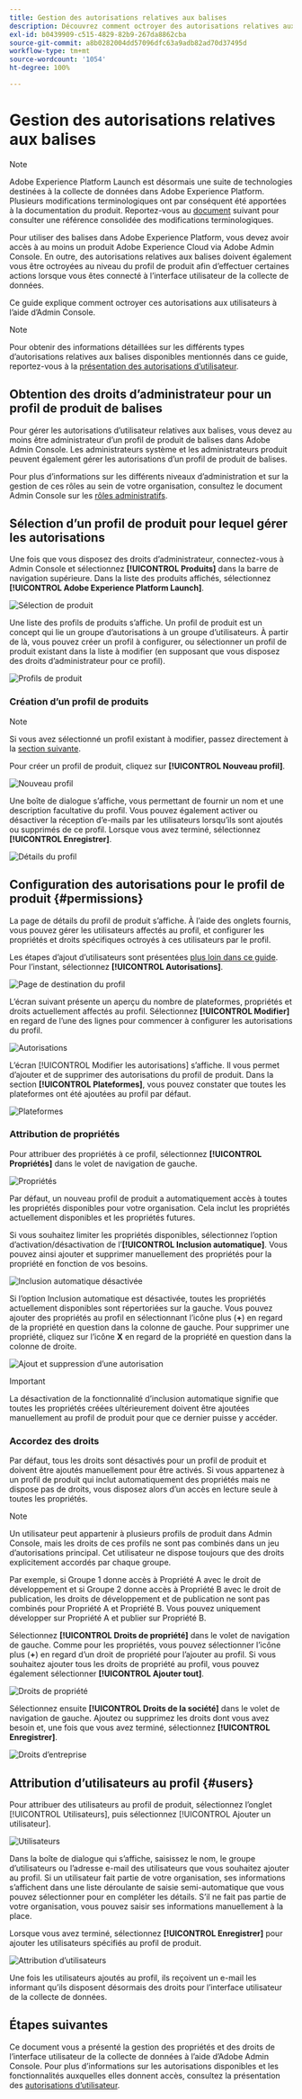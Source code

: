 ```yaml
---
title: Gestion des autorisations relatives aux balises
description: Découvrez comment octroyer des autorisations relatives aux balises dans Adobe Experience Platform.
exl-id: b0439909-c515-4829-82b9-267da8862cba
source-git-commit: a8b0282004dd57096dfc63a9adb82ad70d37495d
workflow-type: tm+mt
source-wordcount: '1054'
ht-degree: 100%

---
```


# Gestion des autorisations relatives aux balises

>[!NOTE]
>
>Adobe Experience Platform Launch est désormais une suite de technologies destinées à la collecte de données dans Adobe Experience Platform. Plusieurs modifications terminologiques ont par conséquent été apportées à la documentation du produit. Reportez-vous au [document](../../term-updates.md) suivant pour consulter une référence consolidée des modifications terminologiques.

Pour utiliser des balises dans Adobe Experience Platform, vous devez avoir accès à au moins un produit Adobe Experience Cloud via Adobe Admin Console. En outre, des autorisations relatives aux balises doivent également vous être octroyées au niveau du profil de produit afin d’effectuer certaines actions lorsque vous êtes connecté à l’interface utilisateur de la collecte de données.

Ce guide explique comment octroyer ces autorisations aux utilisateurs à l’aide d’Admin Console.

>[!NOTE]
>
>Pour obtenir des informations détaillées sur les différents types d’autorisations relatives aux balises disponibles mentionnés dans ce guide, reportez-vous à la [présentation des autorisations d’utilisateur](./user-permissions.md).

## Obtention des droits d’administrateur pour un profil de produit de balises

Pour gérer les autorisations d’utilisateur relatives aux balises, vous devez au moins être administrateur d’un profil de produit de balises dans Adobe Admin Console. Les administrateurs système et les administrateurs produit peuvent également gérer les autorisations d’un profil de produit de balises.

Pour plus d’informations sur les différents niveaux d’administration et sur la gestion de ces rôles au sein de votre organisation, consultez le document Admin Console sur les [rôles administratifs](https://helpx.adobe.com/fr/enterprise/admin-guide.html/enterprise/using/admin-roles.ug.html).

## Sélection d’un profil de produit pour lequel gérer les autorisations

Une fois que vous disposez des droits d’administrateur, connectez-vous à Admin Console et sélectionnez **[!UICONTROL Produits]** dans la barre de navigation supérieure. Dans la liste des produits affichés, sélectionnez **[!UICONTROL Adobe Experience Platform Launch]**.

![Sélection de produit](../../images/ui/administration/manage-permissions/select-product.png)

Une liste des profils de produits s’affiche. Un profil de produit est un concept qui lie un groupe d’autorisations à un groupe d’utilisateurs. À partir de là, vous pouvez créer un profil à configurer, ou sélectionner un profil de produit existant dans la liste à modifier (en supposant que vous disposez des droits d’administrateur pour ce profil).

![Profils de produit](../../images/ui/administration/manage-permissions/product-profiles.png)

### Création d’un profil de produits

>[!NOTE]
>
>Si vous avez sélectionné un profil existant à modifier, passez directement à la [section suivante](#permissions).

Pour créer un profil de produit, cliquez sur **[!UICONTROL Nouveau profil]**.

![Nouveau profil](../../images/ui/administration/manage-permissions/new-profile-button.png)

Une boîte de dialogue s’affiche, vous permettant de fournir un nom et une description facultative du profil. Vous pouvez également activer ou désactiver la réception d’e-mails par les utilisateurs lorsqu’ils sont ajoutés ou supprimés de ce profil. Lorsque vous avez terminé, sélectionnez **[!UICONTROL Enregistrer]**.

![Détails du profil](../../images/ui/administration/manage-permissions/profile-details.png)

## Configuration des autorisations pour le profil de produit {#permissions}

La page de détails du profil de produit s’affiche. À l’aide des onglets fournis, vous pouvez gérer les utilisateurs affectés au profil, et configurer les propriétés et droits spécifiques octroyés à ces utilisateurs par le profil.

Les étapes d’ajout d’utilisateurs sont présentées [plus loin dans ce guide](#users). Pour l’instant, sélectionnez **[!UICONTROL Autorisations]**.

![Page de destination du profil](../../images/ui/administration/manage-permissions/profile-landing.png)

L’écran suivant présente un aperçu du nombre de plateformes, propriétés et droits actuellement affectés au profil. Sélectionnez **[!UICONTROL Modifier]** en regard de l’une des lignes pour commencer à configurer les autorisations du profil.

![Autorisations](../../images/ui/administration/manage-permissions/edit-permissions.png)

L’écran [!UICONTROL Modifier les autorisations] s’affiche. Il vous permet d’ajouter et de supprimer des autorisations du profil de produit. Dans la section **[!UICONTROL Plateformes]**, vous pouvez constater que toutes les plateformes ont été ajoutées au profil par défaut.

![Plateformes](../../images/ui/administration/manage-permissions/platforms.png)

### Attribution de propriétés

Pour attribuer des propriétés à ce profil, sélectionnez **[!UICONTROL Propriétés]** dans le volet de navigation de gauche.

![Propriétés](../../images/ui/administration/manage-permissions/properties.png)

Par défaut, un nouveau profil de produit a automatiquement accès à toutes les propriétés disponibles pour votre organisation. Cela inclut les propriétés actuellement disponibles et les propriétés futures.

Si vous souhaitez limiter les propriétés disponibles, sélectionnez l’option d’activation/désactivation de l’**[!UICONTROL Inclusion automatique]**. Vous pouvez ainsi ajouter et supprimer manuellement des propriétés pour la propriété en fonction de vos besoins.

![Inclusion automatique désactivée](../../images/ui/administration/manage-permissions/auto-include-off.png)

Si l’option Inclusion automatique est désactivée, toutes les propriétés actuellement disponibles sont répertoriées sur la gauche. Vous pouvez ajouter des propriétés au profil en sélectionnant l’icône plus (**+**) en regard de la propriété en question dans la colonne de gauche. Pour supprimer une propriété, cliquez sur l’icône **X** en regard de la propriété en question dans la colonne de droite.

![Ajout et suppression d’une autorisation](../../images/ui/administration/manage-permissions/add-remove-permission.png)

>[!IMPORTANT]
>
>La désactivation de la fonctionnalité d’inclusion automatique signifie que toutes les propriétés créées ultérieurement doivent être ajoutées manuellement au profil de produit pour que ce dernier puisse y accéder.

### Accordez des droits

Par défaut, tous les droits sont désactivés pour un profil de produit et doivent être ajoutés manuellement pour être activés. Si vous appartenez à un profil de produit qui inclut automatiquement des propriétés mais ne dispose pas de droits, vous disposez alors d’un accès en lecture seule à toutes les propriétés.

>[!NOTE]
>
>Un utilisateur peut appartenir à plusieurs profils de produit dans Admin Console, mais les droits de ces profils ne sont pas combinés dans un jeu d’autorisations principal. Cet utilisateur ne dispose toujours que des droits explicitement accordés par chaque groupe.
>
>Par exemple, si Groupe 1 donne accès à Propriété A avec le droit de développement et si Groupe 2 donne accès à Propriété B avec le droit de publication, les droits de développement et de publication ne sont pas combinés pour Propriété A et Propriété B. Vous pouvez uniquement développer sur Propriété A et publier sur Propriété B.

Sélectionnez **[!UICONTROL Droits de propriété]** dans le volet de navigation de gauche. Comme pour les propriétés, vous pouvez sélectionner l’icône plus (**+**) en regard d’un droit de propriété pour l’ajouter au profil. Si vous souhaitez ajouter tous les droits de propriété au profil, vous pouvez également sélectionner **[!UICONTROL Ajouter tout]**.

![Droits de propriété](../../images/ui/administration/manage-permissions/property-rights.png)

Sélectionnez ensuite **[!UICONTROL Droits de la société]** dans le volet de navigation de gauche. Ajoutez ou supprimez les droits dont vous avez besoin et, une fois que vous avez terminé, sélectionnez **[!UICONTROL Enregistrer]**.

![Droits d’entreprise](../../images/ui/administration/manage-permissions/company-rights.png)

## Attribution d’utilisateurs au profil {#users}

Pour attribuer des utilisateurs au profil de produit, sélectionnez l’onglet [!UICONTROL Utilisateurs], puis sélectionnez [!UICONTROL Ajouter un utilisateur].

![Utilisateurs](../../images/ui/administration/manage-permissions/users.png)

Dans la boîte de dialogue qui s’affiche, saisissez le nom, le groupe d’utilisateurs ou l’adresse e-mail des utilisateurs que vous souhaitez ajouter au profil. Si un utilisateur fait partie de votre organisation, ses informations s’affichent dans une liste déroulante de saisie semi-automatique que vous pouvez sélectionner pour en compléter les détails. S’il ne fait pas partie de votre organisation, vous pouvez saisir ses informations manuellement à la place.

Lorsque vous avez terminé, sélectionnez **[!UICONTROL Enregistrer]** pour ajouter les utilisateurs spécifiés au profil de produit.

![Attribution d’utilisateurs](../../images/ui/administration/manage-permissions/assign-users.png)

Une fois les utilisateurs ajoutés au profil, ils reçoivent un e-mail les informant qu’ils disposent désormais des droits pour l’interface utilisateur de la collecte de données.

## Étapes suivantes

Ce document vous a présenté la gestion des propriétés et des droits de l’interface utilisateur de la collecte de données à l’aide d’Adobe Admin Console. Pour plus d’informations sur les autorisations disponibles et les fonctionnalités auxquelles elles donnent accès, consultez la présentation des [autorisations d’utilisateur](./user-permissions.md).
